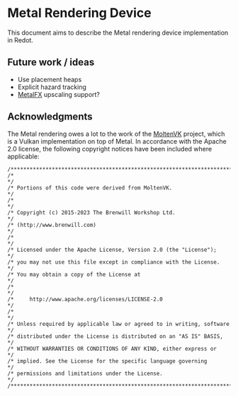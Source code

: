 # Metal Rendering Device

This document aims to describe the Metal rendering device implementation in Redot.

## Future work / ideas

* Use placement heaps
* Explicit hazard tracking
* [MetalFX] upscaling support?

## Acknowledgments

The Metal rendering owes a lot to the work of the [MoltenVK] project, which is a Vulkan implementation on top of Metal.
In accordance with the Apache 2.0 license, the following copyright notices have been included where applicable:

```
/**************************************************************************/
/*                                                                        */
/* Portions of this code were derived from MoltenVK.                      */
/*                                                                        */
/* Copyright (c) 2015-2023 The Brenwill Workshop Ltd.                     */
/* (http://www.brenwill.com)                                              */
/*                                                                        */
/* Licensed under the Apache License, Version 2.0 (the "License");        */
/* you may not use this file except in compliance with the License.       */
/* You may obtain a copy of the License at                                */
/*                                                                        */
/*     http://www.apache.org/licenses/LICENSE-2.0                         */
/*                                                                        */
/* Unless required by applicable law or agreed to in writing, software    */
/* distributed under the License is distributed on an "AS IS" BASIS,      */
/* WITHOUT WARRANTIES OR CONDITIONS OF ANY KIND, either express or        */
/* implied. See the License for the specific language governing           */
/* permissions and limitations under the License.                         */
/**************************************************************************/
```

[MoltenVK]: https://github.com/KhronosGroup/MoltenVK
[MetalFX]: https://developer.apple.com/documentation/metalfx?language=objc
